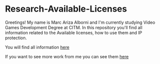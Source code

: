 # Research-Available-Licenses

Greetings! My name is Marc Ariza Alborni and I'm currently studying Video Games Development Degree at CITM.
In this repository you'll find all information related to the Available licenses, how to use them and IP protection.

You will find all information [here](https://marcarizaalborni.github.io/Research-Available-License/)

If you want to see more work from me  you can see them [here](https://github.com/MarcArizaAlborni)


